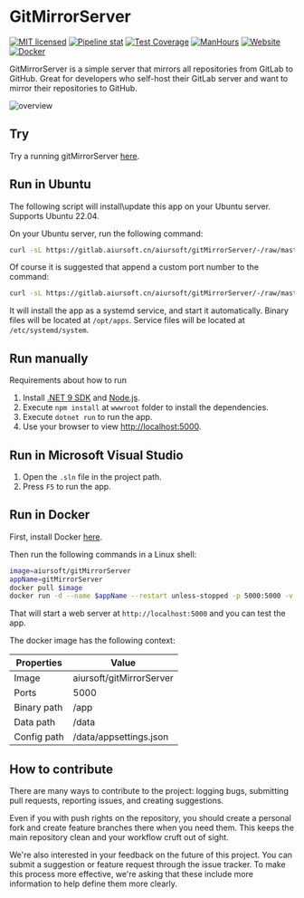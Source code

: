 # GitMirrorServer

[![MIT licensed](https://img.shields.io/badge/license-MIT-blue.svg)](https://gitlab.aiursoft.cn/aiursoft/gitMirrorServer/-/blob/master/LICENSE)
[![Pipeline stat](https://gitlab.aiursoft.cn/aiursoft/gitMirrorServer/badges/master/pipeline.svg)](https://gitlab.aiursoft.cn/aiursoft/gitMirrorServer/-/pipelines)
[![Test Coverage](https://gitlab.aiursoft.cn/aiursoft/gitMirrorServer/badges/master/coverage.svg)](https://gitlab.aiursoft.cn/aiursoft/gitMirrorServer/-/pipelines)
[![ManHours](https://manhours.aiursoft.cn/r/gitlab.aiursoft.cn/aiursoft/gitMirrorServer.svg)](https://gitlab.aiursoft.cn/aiursoft/gitMirrorServer/-/commits/master?ref_type=heads)
[![Website](https://img.shields.io/website?url=https%3A%2F%2FgitMirrorServer.aiursoft.cn%2F)](https://gitMirrorServer.aiursoft.cn)
[![Docker](https://img.shields.io/docker/pulls/aiursoft/gitMirrorServer.svg)](https://hub.docker.com/r/aiursoft/gitMirrorServer)

GitMirrorServer is a simple server that mirrors all repositories from GitLab to GitHub. Great for developers who self-host their GitLab server and want to mirror their repositories to GitHub.

![overview](./screenshot.png)

## Try

Try a running gitMirrorServer [here](https://gitMirrorServer.aiursoft.cn).

## Run in Ubuntu

The following script will install\update this app on your Ubuntu server. Supports Ubuntu 22.04.

On your Ubuntu server, run the following command:

```bash
curl -sL https://gitlab.aiursoft.cn/aiursoft/gitMirrorServer/-/raw/master/install.sh | sudo bash
```

Of course it is suggested that append a custom port number to the command:

```bash
curl -sL https://gitlab.aiursoft.cn/aiursoft/gitMirrorServer/-/raw/master/install.sh | sudo bash -s 8080
```

It will install the app as a systemd service, and start it automatically. Binary files will be located at `/opt/apps`. Service files will be located at `/etc/systemd/system`.

## Run manually

Requirements about how to run

1. Install [.NET 9 SDK](http://dot.net/) and [Node.js](https://nodejs.org/).
2. Execute `npm install` at `wwwroot` folder to install the dependencies.
3. Execute `dotnet run` to run the app.
4. Use your browser to view [http://localhost:5000](http://localhost:5000).

## Run in Microsoft Visual Studio

1. Open the `.sln` file in the project path.
2. Press `F5` to run the app.

## Run in Docker

First, install Docker [here](https://docs.docker.com/get-docker/).

Then run the following commands in a Linux shell:

```bash
image=aiursoft/gitMirrorServer
appName=gitMirrorServer
docker pull $image
docker run -d --name $appName --restart unless-stopped -p 5000:5000 -v /var/www/$appName:/data $image
```

That will start a web server at `http://localhost:5000` and you can test the app.

The docker image has the following context:

| Properties  | Value                           |
|-------------|---------------------------------|
| Image       | aiursoft/gitMirrorServer                 |
| Ports       | 5000                            |
| Binary path | /app                            |
| Data path   | /data                           |
| Config path | /data/appsettings.json          |

## How to contribute

There are many ways to contribute to the project: logging bugs, submitting pull requests, reporting issues, and creating suggestions.

Even if you with push rights on the repository, you should create a personal fork and create feature branches there when you need them. This keeps the main repository clean and your workflow cruft out of sight.

We're also interested in your feedback on the future of this project. You can submit a suggestion or feature request through the issue tracker. To make this process more effective, we're asking that these include more information to help define them more clearly.

